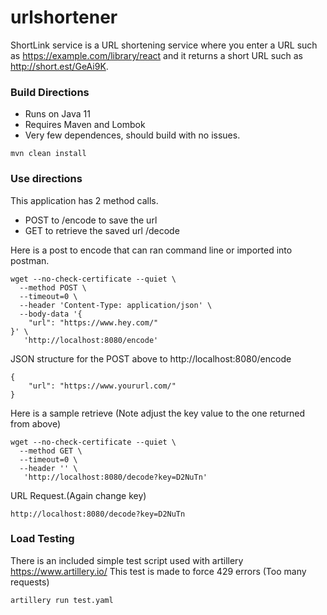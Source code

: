 # urlshortener

ShortLink service is a URL shortening service where you enter a URL such as https://example.com/library/react and it returns a short URL such as http://short.est/GeAi9K.

### Build Directions
* Runs on Java 11
* Requires Maven and Lombok
* Very few dependences, should build with no issues.
```
mvn clean install
```

### Use directions
This application has 2 method calls.
* POST to /encode to save the url 
* GET to retrieve the saved url /decode

Here is a post to encode that can ran command line or imported into postman.
```
wget --no-check-certificate --quiet \
  --method POST \
  --timeout=0 \
  --header 'Content-Type: application/json' \
  --body-data '{
    "url": "https://www.hey.com/"
}' \
   'http://localhost:8080/encode'
```
JSON structure for the POST above to http://localhost:8080/encode
```
{
    "url": "https://www.yoururl.com/"
}
```

Here is a sample retrieve (Note adjust the key value to the one returned from above)
```
wget --no-check-certificate --quiet \
  --method GET \
  --timeout=0 \
  --header '' \
   'http://localhost:8080/decode?key=D2NuTn'

```
URL Request.(Again change key)
```
http://localhost:8080/decode?key=D2NuTn
```

### Load Testing
There is an included simple test script used with artillery https://www.artillery.io/
This test is made to force 429 errors (Too many requests)
```
artillery run test.yaml
```